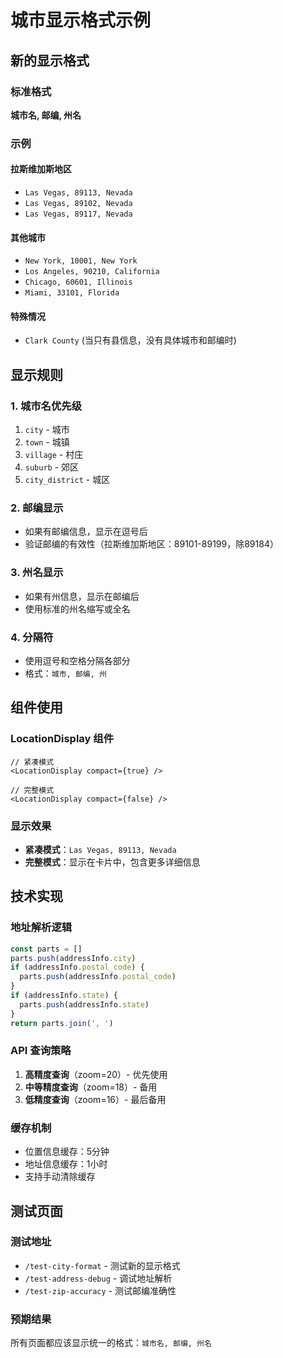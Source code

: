 # 城市显示格式示例

## 新的显示格式

### 标准格式
**城市名, 邮编, 州名**

### 示例

#### 拉斯维加斯地区
- `Las Vegas, 89113, Nevada`
- `Las Vegas, 89102, Nevada`
- `Las Vegas, 89117, Nevada`

#### 其他城市
- `New York, 10001, New York`
- `Los Angeles, 90210, California`
- `Chicago, 60601, Illinois`
- `Miami, 33101, Florida`

#### 特殊情况
- `Clark County` (当只有县信息，没有具体城市和邮编时)

## 显示规则

### 1. 城市名优先级
1. `city` - 城市
2. `town` - 城镇
3. `village` - 村庄
4. `suburb` - 郊区
5. `city_district` - 城区

### 2. 邮编显示
- 如果有邮编信息，显示在逗号后
- 验证邮编的有效性（拉斯维加斯地区：89101-89199，除89184）

### 3. 州名显示
- 如果有州信息，显示在邮编后
- 使用标准的州名缩写或全名

### 4. 分隔符
- 使用逗号和空格分隔各部分
- 格式：`城市, 邮编, 州`

## 组件使用

### LocationDisplay 组件
```tsx
// 紧凑模式
<LocationDisplay compact={true} />

// 完整模式
<LocationDisplay compact={false} />
```

### 显示效果
- **紧凑模式**：`Las Vegas, 89113, Nevada`
- **完整模式**：显示在卡片中，包含更多详细信息

## 技术实现

### 地址解析逻辑
```typescript
const parts = []
parts.push(addressInfo.city)
if (addressInfo.postal_code) {
  parts.push(addressInfo.postal_code)
}
if (addressInfo.state) {
  parts.push(addressInfo.state)
}
return parts.join(', ')
```

### API 查询策略
1. **高精度查询**（zoom=20）- 优先使用
2. **中等精度查询**（zoom=18）- 备用
3. **低精度查询**（zoom=16）- 最后备用

### 缓存机制
- 位置信息缓存：5分钟
- 地址信息缓存：1小时
- 支持手动清除缓存

## 测试页面

### 测试地址
- `/test-city-format` - 测试新的显示格式
- `/test-address-debug` - 调试地址解析
- `/test-zip-accuracy` - 测试邮编准确性

### 预期结果
所有页面都应该显示统一的格式：`城市名, 邮编, 州名` 